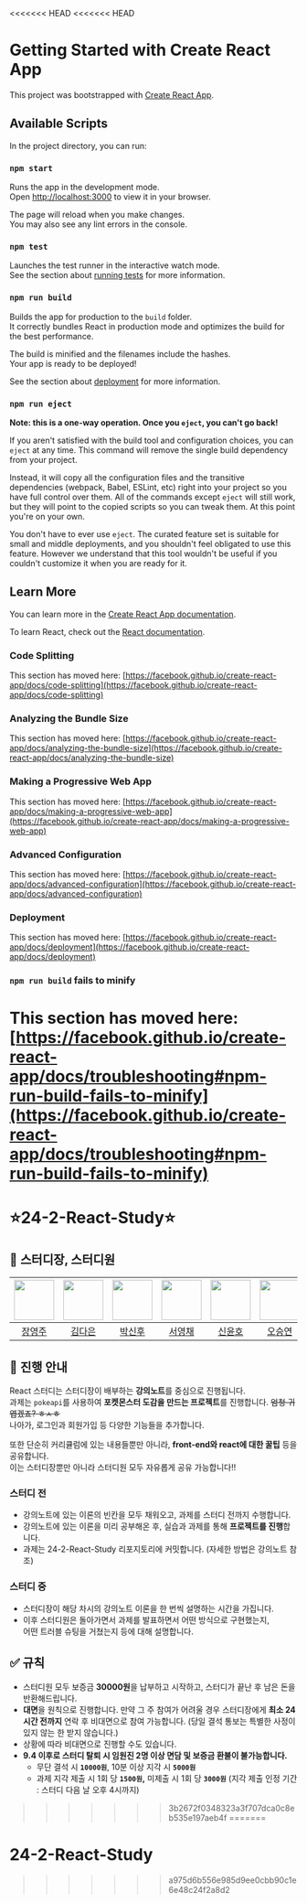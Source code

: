<<<<<<< HEAD
<<<<<<< HEAD
# Getting Started with Create React App

This project was bootstrapped with [Create React App](https://github.com/facebook/create-react-app).

## Available Scripts

In the project directory, you can run:

### `npm start`

Runs the app in the development mode.\
Open [http://localhost:3000](http://localhost:3000) to view it in your browser.

The page will reload when you make changes.\
You may also see any lint errors in the console.

### `npm test`

Launches the test runner in the interactive watch mode.\
See the section about [running tests](https://facebook.github.io/create-react-app/docs/running-tests) for more information.

### `npm run build`

Builds the app for production to the `build` folder.\
It correctly bundles React in production mode and optimizes the build for the best performance.

The build is minified and the filenames include the hashes.\
Your app is ready to be deployed!

See the section about [deployment](https://facebook.github.io/create-react-app/docs/deployment) for more information.

### `npm run eject`

**Note: this is a one-way operation. Once you `eject`, you can't go back!**

If you aren't satisfied with the build tool and configuration choices, you can `eject` at any time. This command will remove the single build dependency from your project.

Instead, it will copy all the configuration files and the transitive dependencies (webpack, Babel, ESLint, etc) right into your project so you have full control over them. All of the commands except `eject` will still work, but they will point to the copied scripts so you can tweak them. At this point you're on your own.

You don't have to ever use `eject`. The curated feature set is suitable for small and middle deployments, and you shouldn't feel obligated to use this feature. However we understand that this tool wouldn't be useful if you couldn't customize it when you are ready for it.

## Learn More

You can learn more in the [Create React App documentation](https://facebook.github.io/create-react-app/docs/getting-started).

To learn React, check out the [React documentation](https://reactjs.org/).

### Code Splitting

This section has moved here: [https://facebook.github.io/create-react-app/docs/code-splitting](https://facebook.github.io/create-react-app/docs/code-splitting)

### Analyzing the Bundle Size

This section has moved here: [https://facebook.github.io/create-react-app/docs/analyzing-the-bundle-size](https://facebook.github.io/create-react-app/docs/analyzing-the-bundle-size)

### Making a Progressive Web App

This section has moved here: [https://facebook.github.io/create-react-app/docs/making-a-progressive-web-app](https://facebook.github.io/create-react-app/docs/making-a-progressive-web-app)

### Advanced Configuration

This section has moved here: [https://facebook.github.io/create-react-app/docs/advanced-configuration](https://facebook.github.io/create-react-app/docs/advanced-configuration)

### Deployment

This section has moved here: [https://facebook.github.io/create-react-app/docs/deployment](https://facebook.github.io/create-react-app/docs/deployment)

### `npm run build` fails to minify

This section has moved here: [https://facebook.github.io/create-react-app/docs/troubleshooting#npm-run-build-fails-to-minify](https://facebook.github.io/create-react-app/docs/troubleshooting#npm-run-build-fails-to-minify)
=======
# ⭐️24-2-React-Study⭐️

## 👥 스터디장, 스터디원
|<img src="https://avatars.githubusercontent.com/u/111039206?v=4" width="70"/>|<img src="https://avatars.githubusercontent.com/u/163392169?v=4" width="70"/>|<img src="https://avatars.githubusercontent.com/u/97785040?v=4" width="70"/>|<img src="https://avatars.githubusercontent.com/u/167513319?v=4" width="70"/>|<img src="https://avatars.githubusercontent.com/u/174453342?v=4" width="70"/>|<img src="https://avatars.githubusercontent.com/u/168816030?v=4" width="70"/>|<img src="https://avatars.githubusercontent.com/u/164979565?v=4" width="70"/>|<img src="https://avatars.githubusercontent.com/u/144436027?v=4" width="70"/>|
|:---:|:---:|:---:|:---:|:---:|:---:|:---:|:---:|
|[장영주](https://github.com/youngju6143)|[김다은](https://github.com/rlaekdms901)|[박신후](https://github.com/tlsgnvkr)|[서영채](https://github.com/seoyc0219)|[신윤호](https://github.com/syh1e)|[오승연](https://github.com/SeungyeonO)|[이예린](https://github.com/yeyerinrin)|[전지원](https://github.com/jivvonC)|


## 📝 진행 안내

React 스터디는 스터디장이 배부하는 **강의노트**를 중심으로 진행됩니다. <br/>
과제는 `pokeapi`를 사용하여 **포켓몬스터 도감을 만드는 프로젝트**를 진행합니다. ~~엄청 귀엽겠죠? ㅎㅅㅎ~~ <br/>
나아가, 로그인과 회원가입 등 다양한 기능들을 추가합니다.

또한 단순히 커리큘럼에 있는 내용들뿐만 아니라, **front-end와 react에 대한 꿀팁** 등을 공유합니다. <br/>
이는 스터디장뿐만 아니라 스터디원 모두 자유롭게 공유 가능합니다!!

### 스터디 전

- 강의노트에 있는 이론의 빈칸을 모두 채워오고, 과제를 스터디 전까지 수행합니다.
- 강의노트에 있는 이론을 미리 공부해온 후, 실습과 과제를 통해 **프로젝트를 진행**합니다.
- 과제는 24-2-React-Study 리포지토리에 커밋합니다. (자세한 방법은 강의노트 참조)

### 스터디 중

- 스터디장이 해당 차시의 강의노트 이론을 한 번씩 설명하는 시간을 가집니다.
- 이후 스터디원은 돌아가면서 과제를 발표하면서 어떤 방식으로 구현했는지,<br/>
    어떤 트러블 슈팅을 거쳤는지 등에 대해 설명합니다.

## ✅ 규칙

- 스터디원 모두 보증금 **30000원**을 납부하고 시작하고, 스터디가 끝난 후 남은 돈을 반환해드립니다.
- **대면**을 원칙으로 진행합니다. 만약 그 주 참여가 어려울 경우 스터디장에게 **최소 24시간 전까지** 연락 후 비대면으로 참여 가능합니다. (당일 결석 통보는 특별한 사정이 있지 않는 한 받지 않습니다.)
- 상황에 따라 비대면으로 진행할 수도 있습니다.
- **9.4 이후로 스터디 탈퇴 시 임원진 2명 이상 면담 및 보증금 환불이 불가능합니다.**
    - 무단 결석 시 **`10000원`**, 10분 이상 지각 시 **`5000원`**
    - 과제 지각 제출 시 1회 당 **`1500원`,** 미제출 시 1회 당 **`3000원`**
    (지각 제출 인정 기간 : 스터디 다음 날 오후 4시까지)
>>>>>>> 3b2672f0348323a3f707dca0c8eb535e197aeb4f
=======
# 24-2-React-Study
>>>>>>> a975d6b556e985d9ee0cbb90c1e6e48c24f2a8d2
